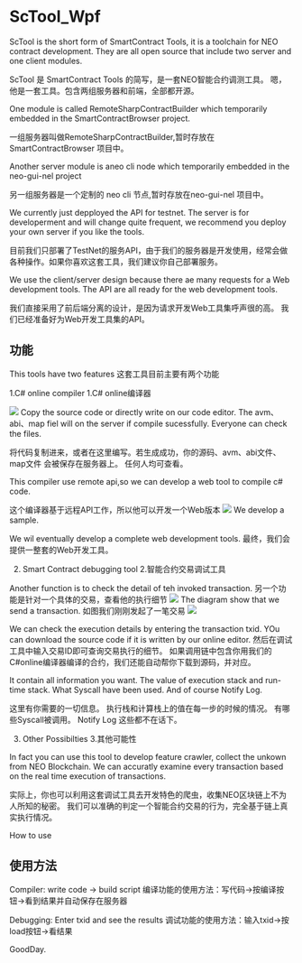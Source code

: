 # ScTool_Wpf

ScTool is the short form of SmartContract Tools, it is a toolchain for NEO contract development.
They are all open source that include two server and one client modules. 

ScTool 是 SmartContract Tools 的简写，是一套NEO智能合约调测工具。
嗯，他是一套工具。包含两组服务器和前端，全部都开源。

One module is called RemoteSharpContractBuilder which temporarily embedded in the SmartContractBrowser project.

一组服务器叫做RemoteSharpContractBuilder,暂时存放在SmartContractBrowser 项目中。

Another server module is aneo cli node which temporarily embedded in the neo-gui-nel project

另一组服务器是一个定制的 neo cli 节点,暂时存放在neo-gui-nel 项目中。

We currently just depployed the API for testnet. The server is for developerment and will change quite frequent, we recommend you deploy your own server if you like the tools.

目前我们只部署了TestNet的服务API，由于我们的服务器是开发使用，经常会做各种操作。如果你喜欢这套工具，我们建议你自己部署服务。

We use the client/server design because there ae many requests for a Web development tools.
The API are all ready for the web development tools.

我们直接采用了前后端分离的设计，是因为请求开发Web工具集呼声很的高。
我们已经准备好为Web开发工具集的API。

## 功能

This tools have two features
这套工具目前主要有两个功能

1.C# online compiler
1.C# online编译器

![](image/pic1.png)
Copy the source code or directly write on our code editor. The avm、abi、map fiel will on the server if compile sucessfully.
Everyone can check the files.

将代码复制进来，或者在这里编写。若生成成功，你的源码、avm、abi文件、map文件 会被保存在服务器上。
任何人均可查看。

This compiler use remote api,so we can develop a web tool to compile c# code. 

这个编译器基于远程API工作，所以他可以开发一个Web版本
![](image/pic2.png)
We develop a sample.

We wil eventually develop a complete web development tools.
最终，我们会提供一整套的Web开发工具。

2. Smart Contract debugging tool
2.智能合约交易调试工具

Another function is to check the detail of teh invoked transaction.
另一个功能是针对一个具体的交易，查看他的执行细节
![](image/pic3.png)
The diagram show that we send a transaction.
如图我们刚刚发起了一笔交易
![](image/pic4.png)

We can check the execution details by entering the transaction txid. 
YOu can download the source code if it is written by our online editor.
然后在调试工具中输入交易ID即可查询交易执行的细节。
如果调用链中包含你用我们的C#online编译器编译的合约，我们还能自动帮你下载到源码，并对应。

It contain all information you want. The value of execution stack and run-time stack. What Syscall have been used.
And of course Notify Log.

这里有你需要的一切信息。
执行栈和计算栈上的值在每一步的时候的情况。
有哪些Syscall被调用。
Notify Log 这些都不在话下。

3. Other Possibilties
3.其他可能性

In fact you can use this tool to develop feature crawler, collect the unkown from NEO Blockchain.
We can accuratly examine every transaction based on the real time execution of transactions.

实际上，你也可以利用这套调试工具去开发特色的爬虫，收集NEO区块链上不为人所知的秘密。
我们可以准确的判定一个智能合约交易的行为，完全基于链上真实执行情况。

How to use
## 使用方法

Compiler: write code -> build script
编译功能的使用方法：写代码->按编译按钮->看到结果并自动保存在服务器

Debugging: Enter txid and see the results
调试功能的使用方法：输入txid->按load按钮->看结果

GoodDay.


